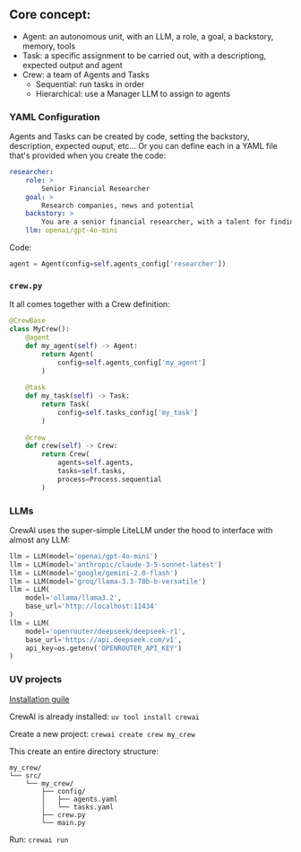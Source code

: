 ## Core concept:
- Agent: an autonomous unit, with an LLM, a role, a goal, a backstory, memory, tools
- Task: a specific assignment to be carried out, with a descriptiong, expected output and agent
- Crew: a team of Agents and Tasks
    - Sequential: run tasks in order 
    - Hierarchical: use a Manager LLM to assign to agents

### YAML Configuration

Agents and Tasks can be created by code, setting the backstory, description, expected ouput, etc... Or you can define each in a YAML file that's provided when you create the code:
```yaml
researcher:
    role: >
        Senior Financial Researcher
    goal: > 
        Research companies, news and potential
    backstory: >
        You are a senior financial researcher, with a talent for finding the most relevant information
    llm: openai/gpt-4o-mini
```

Code:
```python
agent = Agent(config=self.agents_config['researcher'])
```

### `crew.py`

It all comes together with a Crew definition:

```python
@CrewBase
class MyCrew():
    @agent
    def my_agent(self) -> Agent:
        return Agent(
            config=self.agents_config['my_agent']
        )
    
    @task
    def my_task(self) -> Task:
        return Task(
            config=self.tasks_config['my_task']
        )
    
    @crew
    def crew(self) -> Crew:
        return Crew(
            agents=self.agents,
            tasks=self.tasks,
            process=Process.sequential
        )
```

### LLMs

CrewAI uses the super-simple LiteLLM under the hood to interface with almost any LLM:

```python
llm = LLM(model='openai/gpt-4o-mini')
llm = LLM(model='anthropic/claude-3-5-sonnet-latest')
llm = LLM(model='google/gemini-2.0-flash')
llm = LLM(model='groq/llama-3.3-70b-b-versatile')
llm = LLM(
    model='ollama/llama3.2',
    base_url='http://localhost:11434'
)
llm = LLM(
    model='openrouter/deepseek/deepseek-r1',
    base_url='https://api.deepseek.com/v1',
    api_key=os.getenv('OPENROUTER_API_KEY')
)
```

### UV projects

[Installation guile](https://docs.crewai.com/installation)

CrewAI is already installed: `uv tool install crewai`

Create a new project: `crewai create crew my_crew`

This create an entire directory structure:
```
my_crew/
└── src/
    └── my_crew/
        ├── config/
        │   ├── agents.yaml
        │   └── tasks.yaml
        ├── crew.py
        └── main.py
```

Run: `crewai run`